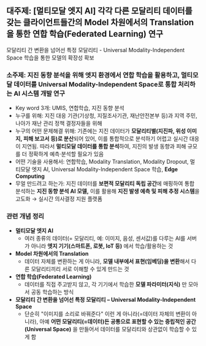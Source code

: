 ## 대주제: [멀티모달 엣지 AI] 각각 다른 모달리티 데이터를 갖는 클라이언트들간의 Model 차원에서의 Translation을 통한 연합 학습(Federated Learning) 연구

모달리티 간 변환을 넘어선 특정 모달리티 - Universal Modality-Independent Space 학습을 통한 모델의 확장성 확보

### 소주제: 지진 동향 분석을 위해 엣지 환경에서 연합 학습을 활용하고, 멀티모달 데이터를 Universal Modality-Independent Space로 통합 처리하는 AI 시스템 개발 연구

- Key word 3개: UMIS, 연합학습, 지진 동향 분석
- 누구를 위해: 지진 대응 기관(기상청, 지질조사기관, 재난안전본부 등)과 지역 주민, 나아가 재난 관리 정책 결정자들을 위해
- 누구의 어떤 문제해결 위해: 기존에는 지진 데이터가 **모달리티별(지진파, 위성 이미지, 피해 보고서 등)로 분산**되어 있어, 이를 통합적으로 분석하기 어렵고 실시간 대응이 지연됨. 따라서 **멀티모달 데이터를 통합 분석**하여, 지진의 발생 동향과 피해 규모를 더 정확하게 예측·분석할 필요가 있음
- 어떤 기술을 사용해서: 연합학습, Modality Translation, Modality Dropout, 멀티모달 엣지 AI, Universal Modality-Independent Space 학습, **Edge Computing**
- 무얼 만드려고 하는가: 지진 데이터를 **보편적 모달리티 독립 공간**에 매핑하여 통합 분석하는 **지진 동향 분석 AI 모델,** 이를 활용해 **지진 발생 예측 및 피해 추정 시스템**을 고도화 → 실시간 의사결정 지원 플랫폼

### 관련 개념 정리

- **멀티모달 엣지 AI**
    - 여러 종류의 데이터(= 모달리티, 예: 이미지, 음성, 센서값)를 다루는 AI를 서버가 아니라 **엣지 기기(스마트폰, 로봇, IoT 등)** 에서 학습/활용하는 것
- **Model 차원에서의 Translation**
    - 데이터 자체를 변환하는 게 아니라, **모델 내부에서 표현(임베딩)을 변환**해서 다른 모달리티끼리 서로 이해할 수 있게 만드는 것
- **연합 학습(Federated Learning)**
    - 데이터를 직접 주고받지 않고, 각 기기에서 학습한 **모델 파라미터(지식)** 만 모아서 공동 학습하는 방식
- **모달리티 간 변환을 넘어선 특정 모달리티 – Universal Modality-Independent Space**
    - 단순히 "이미지를 소리로 바꿔준다" 이런 게 아니라(=데이터 자체의 변환이 아니라), 아예 **어떤 모달리티(=데이터)든 공통으로 표현할 수 있는 중립적인 공간(Universal Space)** 을 만들어서 데이터를 모달리티와 상관없이 학습할 수 있게 함
